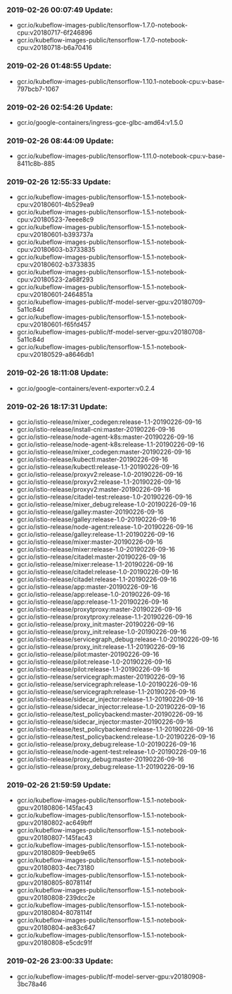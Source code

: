 ### 2019-02-26 00:07:49 Update:

- gcr.io/kubeflow-images-public/tensorflow-1.7.0-notebook-cpu:v20180717-6f246896
- gcr.io/kubeflow-images-public/tensorflow-1.7.0-notebook-cpu:v20180718-b6a70416
### 2019-02-26 01:48:55 Update:

- gcr.io/kubeflow-images-public/tensorflow-1.10.1-notebook-cpu:v-base-797bcb7-1067
### 2019-02-26 02:54:26 Update:

- gcr.io/google-containers/ingress-gce-glbc-amd64:v1.5.0
### 2019-02-26 08:44:09 Update:

- gcr.io/kubeflow-images-public/tensorflow-1.11.0-notebook-cpu:v-base-8411c8b-885
### 2019-02-26 12:55:33 Update:

- gcr.io/kubeflow-images-public/tensorflow-1.5.1-notebook-cpu:v20180601-4b529ea9
- gcr.io/kubeflow-images-public/tensorflow-1.5.1-notebook-cpu:v20180523-7eeee8c9
- gcr.io/kubeflow-images-public/tensorflow-1.5.1-notebook-cpu:v20180601-b393737a
- gcr.io/kubeflow-images-public/tensorflow-1.5.1-notebook-cpu:v20180603-b3733835
- gcr.io/kubeflow-images-public/tensorflow-1.5.1-notebook-cpu:v20180602-b3733835
- gcr.io/kubeflow-images-public/tensorflow-1.5.1-notebook-cpu:v20180523-2a68f293
- gcr.io/kubeflow-images-public/tensorflow-1.5.1-notebook-cpu:v20180601-2464851a
- gcr.io/kubeflow-images-public/tf-model-server-gpu:v20180709-5a11c84d
- gcr.io/kubeflow-images-public/tensorflow-1.5.1-notebook-cpu:v20180601-f65fd457
- gcr.io/kubeflow-images-public/tf-model-server-gpu:v20180708-5a11c84d
- gcr.io/kubeflow-images-public/tensorflow-1.5.1-notebook-cpu:v20180529-a8646db1
### 2019-02-26 18:11:08 Update:

- gcr.io/google-containers/event-exporter:v0.2.4
### 2019-02-26 18:17:31 Update:

- gcr.io/istio-release/mixer_codegen:release-1.1-20190226-09-16
- gcr.io/istio-release/install-cni:master-20190226-09-16
- gcr.io/istio-release/node-agent-k8s:master-20190226-09-16
- gcr.io/istio-release/node-agent-k8s:release-1.1-20190226-09-16
- gcr.io/istio-release/mixer_codegen:master-20190226-09-16
- gcr.io/istio-release/kubectl:master-20190226-09-16
- gcr.io/istio-release/kubectl:release-1.1-20190226-09-16
- gcr.io/istio-release/proxyv2:release-1.0-20190226-09-16
- gcr.io/istio-release/proxyv2:release-1.1-20190226-09-16
- gcr.io/istio-release/proxyv2:master-20190226-09-16
- gcr.io/istio-release/citadel-test:release-1.0-20190226-09-16
- gcr.io/istio-release/mixer_debug:release-1.0-20190226-09-16
- gcr.io/istio-release/galley:master-20190226-09-16
- gcr.io/istio-release/galley:release-1.0-20190226-09-16
- gcr.io/istio-release/node-agent:release-1.0-20190226-09-16
- gcr.io/istio-release/galley:release-1.1-20190226-09-16
- gcr.io/istio-release/mixer:master-20190226-09-16
- gcr.io/istio-release/mixer:release-1.0-20190226-09-16
- gcr.io/istio-release/citadel:master-20190226-09-16
- gcr.io/istio-release/mixer:release-1.1-20190226-09-16
- gcr.io/istio-release/citadel:release-1.0-20190226-09-16
- gcr.io/istio-release/citadel:release-1.1-20190226-09-16
- gcr.io/istio-release/app:master-20190226-09-16
- gcr.io/istio-release/app:release-1.0-20190226-09-16
- gcr.io/istio-release/app:release-1.1-20190226-09-16
- gcr.io/istio-release/proxytproxy:master-20190226-09-16
- gcr.io/istio-release/proxytproxy:release-1.1-20190226-09-16
- gcr.io/istio-release/proxy_init:master-20190226-09-16
- gcr.io/istio-release/proxy_init:release-1.0-20190226-09-16
- gcr.io/istio-release/servicegraph_debug:release-1.0-20190226-09-16
- gcr.io/istio-release/proxy_init:release-1.1-20190226-09-16
- gcr.io/istio-release/pilot:master-20190226-09-16
- gcr.io/istio-release/pilot:release-1.0-20190226-09-16
- gcr.io/istio-release/pilot:release-1.1-20190226-09-16
- gcr.io/istio-release/servicegraph:master-20190226-09-16
- gcr.io/istio-release/servicegraph:release-1.0-20190226-09-16
- gcr.io/istio-release/servicegraph:release-1.1-20190226-09-16
- gcr.io/istio-release/sidecar_injector:release-1.1-20190226-09-16
- gcr.io/istio-release/sidecar_injector:release-1.0-20190226-09-16
- gcr.io/istio-release/test_policybackend:master-20190226-09-16
- gcr.io/istio-release/sidecar_injector:master-20190226-09-16
- gcr.io/istio-release/test_policybackend:release-1.1-20190226-09-16
- gcr.io/istio-release/test_policybackend:release-1.0-20190226-09-16
- gcr.io/istio-release/proxy_debug:release-1.0-20190226-09-16
- gcr.io/istio-release/node-agent-test:release-1.0-20190226-09-16
- gcr.io/istio-release/proxy_debug:master-20190226-09-16
- gcr.io/istio-release/proxy_debug:release-1.1-20190226-09-16
### 2019-02-26 21:59:59 Update:

- gcr.io/kubeflow-images-public/tensorflow-1.5.1-notebook-gpu:v20180806-145fac43
- gcr.io/kubeflow-images-public/tensorflow-1.5.1-notebook-gpu:v20180802-ac649bff
- gcr.io/kubeflow-images-public/tensorflow-1.5.1-notebook-gpu:v20180807-145fac43
- gcr.io/kubeflow-images-public/tensorflow-1.5.1-notebook-gpu:v20180809-9eeb9e65
- gcr.io/kubeflow-images-public/tensorflow-1.5.1-notebook-gpu:v20180803-4ec73180
- gcr.io/kubeflow-images-public/tensorflow-1.5.1-notebook-gpu:v20180805-8078114f
- gcr.io/kubeflow-images-public/tensorflow-1.5.1-notebook-gpu:v20180808-239dcc2e
- gcr.io/kubeflow-images-public/tensorflow-1.5.1-notebook-gpu:v20180804-8078114f
- gcr.io/kubeflow-images-public/tensorflow-1.5.1-notebook-gpu:v20180804-ae83c647
- gcr.io/kubeflow-images-public/tensorflow-1.5.1-notebook-gpu:v20180808-e5cdc91f
### 2019-02-26 23:00:33 Update:

- gcr.io/kubeflow-images-public/tf-model-server-gpu:v20180908-3bc78a46
